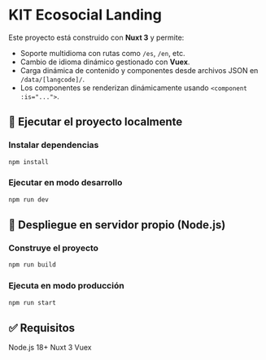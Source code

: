 # KIT Ecosocial Landing

Este proyecto está construido con **Nuxt 3** y permite:

- Soporte multidioma con rutas como `/es`, `/en`, etc.
- Cambio de idioma dinámico gestionado con **Vuex**.
- Carga dinámica de contenido y componentes desde archivos JSON en `/data/[langcode]/`.
- Los componentes se renderizan dinámicamente usando `<component :is="...">`.


## 🚀 Ejecutar el proyecto localmente

### Instalar dependencias
```bash
npm install
```

### Ejecutar en modo desarrollo
```bash
npm run dev
```

## 🔸 Despliegue en servidor propio (Node.js)

### Construye el proyecto
```bash
npm run build
```

### Ejecuta en modo producción
```bash
npm run start
```

## ✅ Requisitos

Node.js 18+
Nuxt 3
Vuex
